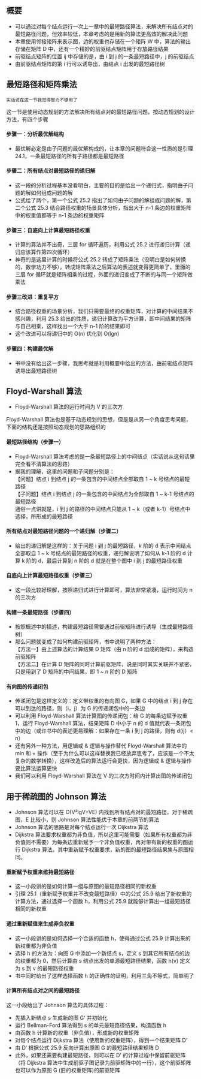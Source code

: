 ## 概要

* 可以通过对每个结点运行一次上一章中的最短路径算法，来解决所有结点对的最短路径问题，但效率较低，本章考虑的是用新的算法更高效的解决此问题
* 本章使用邻接矩阵来表示图，边的权重也存储在一个矩阵 W 中，算法的输出存储在矩阵 D 中，还有一个精妙的前驱结点矩阵用于存放路径结果
* 前驱结点矩阵的位置 ij 中存储的是，由 i 到 j 的一条最短路径中，j 的前驱结点
* 由前驱结点矩阵的第 i 行可以诱导出，由结点 i 出发的最短路径树

## 最短路径和矩阵乘法

`实话说在这一节我觉得智力不够用了`
  
这一节是使用动态规划的方法解决所有结点对的最短路径问题，按动态规划的设计方法，有四个步骤

#### 步骤一：分析最优解结构
* 最优解必定是由子问题的最优解构成的，让本章的问题符合这一性质的是引理 24.1，一条最短路径的所有子路径都是最短路径

#### 步骤二：所有结点对最短路径的递归解
* 这一段的分析过程基本没看明白，主要的目的是给出一个递归式，指明由子问题的解如何组成问题的解
* 公式给了两个，第一个公式 25.2 指出了如何由子问题的解组成问题的解，第二个公式 25.3 结合路径权重的场景具体分析，指出大于 n-1 条边的权重矩阵中的权重值都等于 n-1 条边的权重矩阵

#### 步骤三：自底向上计算最短路径权重
* 计算的算法并不出奇，三层 for 循环遍历，利用公式 25.2 进行递归计算（递归应该算作第四次循环）
* 神奇的是这里计算的时候将公式 25.2 转成了矩阵乘法（没明白是如何转换的，数学功力不够），转成矩阵乘法之后算法的表述就变得更简单了，里面的三层 for 循环就是矩阵相乘的过程，外面的递归变成了不断的与同一个矩阵做乘法

#### 步骤三改进：重复平方
* 结合路径权重的场景分析，我们只需要最终的权重矩阵，对计算的中间结果不感兴趣，利用 25.3 给出的性质，递归计算改为平方计算，即中间结果的矩阵与自己相乘，这样找出一个大于 n-1 阶的结果即可
* 这个改进可以将递归中的 O(n) 优化到 O(lgn)

#### 步骤四：构建最优解
* 书中没有给出这一步骤，我思考就是利用概要中给出的方法，由前驱结点矩阵诱导出最短路径树

## Floyd-Warshall 算法
* Floyd-Warshall 算法的运行时间为 V 的三次方

Floyd-Warshall 算法也是基于动态规划的思想，但是是从另一个角度思考问题，下面的结构还是按照动态规划的思路组织的

#### 最短路径结构（步骤一）
* Floyd-Warshall 算法考虑的是一条最短路径上的中间结点（实话说从这句话里完全看不清算法的思路）
* 据我的理解，这里的问题和子问题分别是：  
  【问题】结点 i 到结点 j 的一条包含的中间结点全部取自 1 ~ k 号结点的最短路径  
  【子问题】结点 i 到结点 j 的一条包含的中间结点为全部取自 1 ~ k-1 号结点的最短路径  
  通俗一点讲就是，i 到 j 的路径的中间结点只能从 1 ~ k（或者 k-1）号结点中选择，所形成的最短路径
  
#### 所有结点对最短路径问题的一个递归解（步骤二）
* 给出的递归解是这样的：关于问题 i 到 j 的最短路径，k 阶的 d 表示中间结点全部取自 1 ~ k 号结点的最短路径的权重，递归解说明了如何从 k-1 阶的 d 计算 k 阶的 d，最后计算到 n 阶的 d 就是在整个图中 i 到 j 的最短路径权重

#### 自底向上计算最短路径权重（步骤三）
* 这一段比较好理解，按照递归式进行计算即可，算法非常紧凑，运行时间为 n 的三次方

#### 构建一条最短路径（步骤四）
* 按照概述中的描述，构建最短路径需要通过前驱矩阵进行诱导（生成最短路径树）
* 那么问题就变成了如何构建前驱矩阵，书中说明了两种方法：  
  【方法一】由上述算法的计算结果 D 矩阵（由 n 阶的 d 组成的矩阵），来构造前驱矩阵  
  【方法二】在计算 D 矩阵的同时计算前驱矩阵，说是同时其实关联并不紧密，只是用到了 D 矩阵的中间结果，即 1 ~ n 阶的 D 矩阵  
  
#### 有向图的传递闭包
* 传递闭包是这样定义的：定义带权重的有向图 G，如果 G 中的结点 i 到 j 存在可以到达的路径，则（i，j）为 G 的传递闭包中的一条边
* 可以利用 Floyd-Warshall 算法计算图的传递闭包：给 G 的每条边赋予权重 1，运行 Floyd-Warshall 算法，结果矩阵 D 中小于 n 的 d 值就代表一条闭包中的边（或许书中的表述更易理解：如果存在一条 i 到 j 的路径，则有 d(ij）< n）
* 还有另外一种方法，用逻辑或 & 逻辑与操作替代 Floyd-Warshall 算法中的 min 和 + 操作（至于为什么可以这样替换我已经放弃思考了，应该是一个不太复杂的数学转换），这样改造后的算法运行会更快，因为逻辑或 & 逻辑与操作要比算法运算更快
* 我们可以利用 Floyd-Warshall 算法在 V 的三次方时间内计算出图的传递闭包

## 用于稀疏图的 Johnson 算法
* Johnson 算法可以在 O(V²lgV+VE) 内找到所有结点对的最短路径，对于稀疏图，E 比较小，则 Johnson 算法性能优于本章的前两节的算法
* Johnson 算法的思路是对每个结点运行一次 Dijkstra 算法
* Dijkstra 算法要求权重都为非负值，所以这里可能需要（如果所有权重都为非负值则不需要）为每条边重新赋予一个非负值权重，再对带有新的权重的图运行 Dijkstra 算法。其中重新赋予权重要求，新的图的最短路径结果集与原图相同。

#### 重新赋予权重来维持最短路径
* 这一小段讲的是如何计算一组与原图的最短路径相同的新权重
* 引理 25.1（重新赋予权重并不改变最短路径）中的公式 25.9 给出了新权重的计算方法，通过选择一个函数 h，利用公式 25.9 就能够计算出一组最短路径相同的新权重

#### 通过重新赋值来生成非负权重
* 这一小段讲的是如何选择一个合适的函数 h，使得通过公式 25.9 计算出来的新权重都为非负值
* 选择 h 的方法为：向图 G 中添加一个新结点 s，定义 s 到其它所有结点的边的权重都为 0，然后计算由 s 结点出发的单源最短路径结果，函数 h(v) 定义为 s 到 v 的最短路径权重
* 书中同时给出了这样选择函数 h 的正确性的证明，利用三角不等式，简单明了

#### 计算所有结点对之间的最短路径
这一小段给出了 Johnson 算法的具体过程：  
* 先插入新结点 s 生成新的图 G‘ 并初始化  
* 运行 Bellman-Ford 算法得到 s 的单元最短路径结果，构造函数 h  
* 由函数 h 计算新的权重（非负值），形成新的权重矩阵
* 对每个结点运行 Dijkstra 算法（使用新的权重矩阵），得到一个结果矩阵 D’
* 由 D‘ 根据公式 25.9 反向计算出原图 G 的最短路径结果矩阵 D
* 此外，如果还需要构建最短路径，则可以在 D’ 的计算过程中保留前驱矩阵（将 Dijkstra 算法中生成前驱子图记录为前驱矩阵中的一行），这个前驱矩阵也可以作为原图 G (旧的权重矩阵)的前驱矩阵



